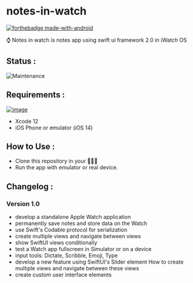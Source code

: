 # notes-in-watch

[![forthebadge made-with-android](https://forthebadge.com/images/badges/made-with-swift.svg)](https://www.apple.com/)

⌚️ Notes in watch is notes app using swift ui framework 2.0 in iWatch OS

## Status :

![Maintenance](https://img.shields.io/badge/Maintained%3F-no-red.svg)

## Requirements :

[![image](https://img.shields.io/badge/iOS-3DDC84?style=for-the-badge&logo=apple&logoColor=white)](https://www.apple.com/)

- Xcode 12
- iOS Phone or emulator (iOS 14)

## How to Use :

- Clone this repository in your 🧑🏻‍💻
- Run the app with emulator or real device.

## Changelog :

### Version 1.0 
- develop a standalone Apple Watch application
- permanently save notes and store data on the Watch
- use Swift's Codable protocol for serialization
- create multiple views and navigate between views
- show SwiftUI views conditionally
- test a Watch app fullscreen in Simulator or on a device
- input tools: Dictate, Scribble, Emoji, Type
- develop a new feature using SwiftUI's Slider element How to create multiple views and navigate between these views
- create custom user interface elements
